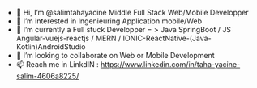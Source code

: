 - 👋 Hi, I’m @salimtahayacine Middle Full Stack Web/Mobile Developper
- 👀 I’m interested in  Ingenieuring Application mobile/Web
- 🌱 I’m currently a Full stuck Développer = > Java SpringBoot / JS Angular-vuejs-reactjs / MERN / IONIC-ReactNative-(Java-Kotlin)AndroidStudio
- 💞️ I’m looking to collaborate on Web or Mobile Development
- 📫 Reach me in LinkdIN : https://www.linkedin.com/in/taha-yacine-salim-4606a8225/

<!---
salimtahayacine/salimtahayacine is a ✨ special ✨ repository because its `README.md` (this file) appears on your GitHub profile.
You can click the Preview link to take a look at your changes.
--->
